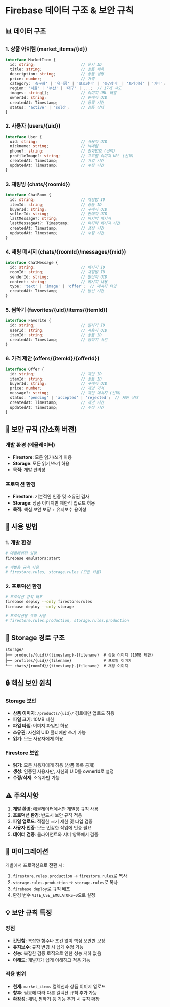 # Firebase 데이터 구조 & 보안 규칙

## 📊 데이터 구조

### **1. 상품 아이템 (market_items/{id})**
```typescript
interface MarketItem {
  id: string;                    // 문서 ID
  title: string;                 // 상품 제목
  description: string;           // 상품 설명
  price: number;                 // 가격
  category: '축구화' | '유니폼' | '보호장비' | '볼/장비' | '트레이닝' | '기타';
  region: '서울' | '부산' | '대구' | ...;  // 17개 시도
  images: string[];              // 이미지 URL 배열
  ownerId: string;               // 판매자 UID
  createdAt: Timestamp;          // 등록 시간
  status: 'active' | 'sold';     // 상품 상태
}
```

### **2. 사용자 (users/{uid})**
```typescript
interface User {
  uid: string;                   // 사용자 UID
  nickname: string;              // 닉네임
  phone?: string;                // 전화번호 (선택)
  profileImage?: string;         // 프로필 이미지 URL (선택)
  createdAt: Timestamp;          // 가입 시간
  updatedAt: Timestamp;          // 수정 시간
}
```

### **3. 채팅방 (chats/{roomId})**
```typescript
interface ChatRoom {
  id: string;                    // 채팅방 ID
  itemId: string;                // 상품 ID
  buyerId: string;               // 구매자 UID
  sellerId: string;              // 판매자 UID
  lastMessage?: string;          // 마지막 메시지
  lastMessageAt?: Timestamp;     // 마지막 메시지 시간
  createdAt: Timestamp;          // 생성 시간
  updatedAt: Timestamp;          // 수정 시간
}
```

### **4. 채팅 메시지 (chats/{roomId}/messages/{mid})**
```typescript
interface ChatMessage {
  id: string;                    // 메시지 ID
  roomId: string;                // 채팅방 ID
  senderId: string;              // 발신자 UID
  content: string;               // 메시지 내용
  type: 'text' | 'image' | 'offer';  // 메시지 타입
  createdAt: Timestamp;          // 발신 시간
}
```

### **5. 찜하기 (favorites/{uid}/items/{itemId})**
```typescript
interface Favorite {
  id: string;                    // 찜하기 ID
  userId: string;                // 사용자 UID
  itemId: string;                // 상품 ID
  createdAt: Timestamp;          // 찜하기 시간
}
```

### **6. 가격 제안 (offers/{itemId}/{offerId})**
```typescript
interface Offer {
  id: string;                    // 제안 ID
  itemId: string;                // 상품 ID
  buyerId: string;               // 구매자 UID
  price: number;                 // 제안 가격
  message?: string;              // 제안 메시지 (선택)
  status: 'pending' | 'accepted' | 'rejected';  // 제안 상태
  createdAt: Timestamp;          // 제안 시간
  updatedAt: Timestamp;          // 수정 시간
}
```

## 🔐 보안 규칙 (간소화 버전)

### **개발 환경 (에뮬레이터)**
- **Firestore**: 모든 읽기/쓰기 허용
- **Storage**: 모든 읽기/쓰기 허용
- **목적**: 개발 편의성

### **프로덕션 환경**
- **Firestore**: 기본적인 인증 및 소유권 검사
- **Storage**: 상품 이미지만 제한적 업로드 허용
- **목적**: 핵심 보안 보장 + 유지보수 용이성

## 🚀 사용 방법

### **1. 개발 환경**
```bash
# 에뮬레이터 실행
firebase emulators:start

# 개발용 규칙 사용
# firestore.rules, storage.rules (모든 허용)
```

### **2. 프로덕션 환경**
```bash
# 프로덕션 규칙 배포
firebase deploy --only firestore:rules
firebase deploy --only storage

# 프로덕션용 규칙 사용
# firestore.rules.production, storage.rules.production
```

## 📁 Storage 경로 구조

```
storage/
├── products/{uid}/{timestamp}-{filename}  # 상품 이미지 (10MB 제한)
├── profiles/{uid}/{filename}              # 프로필 이미지
└── chats/{roomId}/{timestamp}-{filename}  # 채팅 이미지
```

## 🔒 핵심 보안 원칙

### **Storage 보안**
- **상품 이미지**: `/products/{uid}/` 경로에만 업로드 허용
- **파일 크기**: 10MB 제한
- **파일 타입**: 이미지 파일만 허용
- **소유권**: 자신의 UID 폴더에만 쓰기 가능
- **읽기**: 모든 사용자에게 허용

### **Firestore 보안**
- **읽기**: 모든 사용자에게 허용 (상품 목록 공개)
- **생성**: 인증된 사용자만, 자신의 UID를 ownerId로 설정
- **수정/삭제**: 소유자만 가능

## ⚠️ 주의사항

1. **개발 환경**: 에뮬레이터에서만 개발용 규칙 사용
2. **프로덕션 환경**: 반드시 보안 규칙 적용
3. **파일 업로드**: 적절한 크기 제한 및 타입 검증
4. **사용자 인증**: 모든 민감한 작업에 인증 필요
5. **데이터 검증**: 클라이언트와 서버 양쪽에서 검증

## 🔄 마이그레이션

개발에서 프로덕션으로 전환 시:

1. `firestore.rules.production` → `firestore.rules`로 복사
2. `storage.rules.production` → `storage.rules`로 복사
3. `firebase deploy`로 규칙 배포
4. 환경 변수 `VITE_USE_EMULATORS=0`으로 설정

## 💡 보안 규칙 특징

### **장점**
- **간단함**: 복잡한 함수나 조건 없이 핵심 보안만 보장
- **유지보수**: 규칙 변경 시 쉽게 수정 가능
- **성능**: 복잡한 검증 로직으로 인한 성능 저하 없음
- **이해도**: 개발자가 쉽게 이해하고 적용 가능

### **적용 범위**
- **현재**: `market_items` 컬렉션과 상품 이미지 업로드
- **향후**: 필요에 따라 다른 컬렉션 규칙 추가 가능
- **확장성**: 채팅, 찜하기 등 기능 추가 시 규칙 확장 